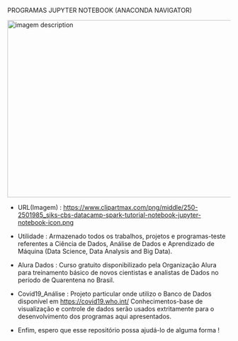   PROGRAMAS JUPYTER NOTEBOOK (ANACONDA NAVIGATOR)

<img src="https://www.clipartmax.com/png/middle/250-2501985_siks-cbs-datacamp-spark-tutorial-notebook-jupyter-notebook-icon.png" alt ="imagem description" width="650" height="400">

- URL(Imagem) : https://www.clipartmax.com/png/middle/250-2501985_siks-cbs-datacamp-spark-tutorial-notebook-jupyter-notebook-icon.png

- Utilidade : Armazenado todos os trabalhos, projetos e programas-teste referentes a Ciência de Dados, Análise de Dados e Aprendizado de Máquina (Data Science, Data Analysis and Big Data).

- Alura Dados : Curso gratuito disponibilizado pela Organização Alura para treinamento básico de novos cientistas e analistas de Dados no período de Quarentena no Brasil.

- Covid19_Análise : Projeto particular onde utilizo o Banco de Dados disponível em https://covid19.who.int/
Conhecimentos-base de visualização e controle de dados serão usados extritamente para o desenvolvimento dos programas aqui apresentados.
- Enfim, espero que esse repositório possa ajudá-lo de alguma forma !
